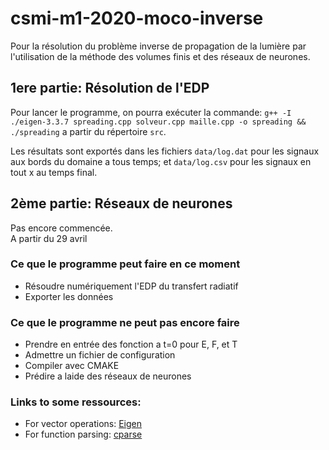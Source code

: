 # csmi-m1-2020-moco-inverse

Pour la résolution du problème inverse de propagation de la lumière par l'utilisation de la méthode des volumes finis et des réseaux de neurones.

## __1ere partie: Résolution de l'EDP__    
Pour lancer le programme, on pourra exécuter la commande: `g++ -I ./eigen-3.3.7 spreading.cpp solveur.cpp maille.cpp -o spreading && ./spreading` a partir du répertoire `src`.  

Les résultats sont exportés dans les fichiers `data/log.dat` pour les signaux aux bords du domaine a tous temps; et `data/log.csv` pour les signaux en tout x au temps final.


## __2ème partie: Réseaux de neurones__
Pas encore commencée.   
A partir du 29 avril


### Ce que le programme peut faire en ce moment
- Résoudre numériquement l'EDP du transfert radiatif
- Exporter les données   


### Ce que le programme ne peut pas encore faire  
- Prendre en entrée des fonction a t=0 pour E, F, et T 
- Admettre un fichier de configuration
- Compiler avec CMAKE
- Prédire a laide des réseaux de neurones   

### Links to some ressources:
- For vector operations: [Eigen](https://eigen.tuxfamily.org/dox/GettingStarted.html) 
- For function parsing: [cparse](https://github.com/cparse/cparse/wiki/Getting-Started)


